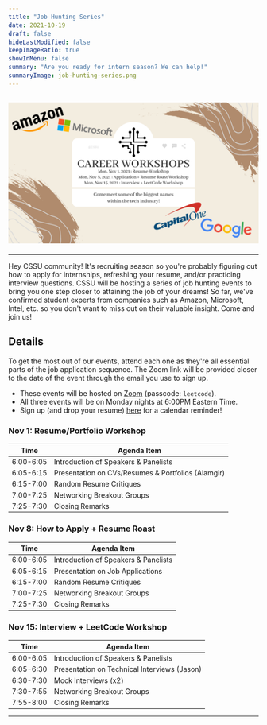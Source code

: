 ```yaml
---
title: "Job Hunting Series"
date: 2021-10-19
draft: false
hideLastModified: false
keepImageRatio: true
showInMenu: false
summary: "Are you ready for intern season? We can help!"
summaryImage: job-hunting-series.png
---
```


## ![](job-hunting-series.png)

---

Hey CSSU community! It's recruiting season so you're probably figuring out how to apply for internships, refreshing your resume, and/or practicing interview questions. CSSU will be hosting a series of job hunting events to bring you one step closer to attaining the job of your dreams! So far, we've confirmed student experts from companies such as Amazon, Microsoft, Intel, etc. so you don't want to miss out on their valuable insight. Come and join us!

## Details

To get the most out of our events, attend each one as they're all essential parts of the job application sequence. The Zoom link will be provided closer to the date of the event through the email you use to sign up.

- These events will be hosted on [Zoom](https://utoronto.zoom.us/j/88603073949) (passcode: `leetcode`).
- All three events will be on Monday nights at 6:00PM Eastern Time.
- Sign up (and drop your resume) [here](https://docs.google.com/forms/d/e/1FAIpQLSdus1Ge4PaB59nLSRGsFqCDksRE2JKQLE0OyfyQDenBj9_qQg/viewform) for a calendar reminder!

### Nov 1: Resume/Portfolio Workshop

| Time      | Agenda Item                                        |
| --------- | -------------------------------------------------- |
| 6:00-6:05 | Introduction of Speakers & Panelists               |
| 6:05-6:15 | Presentation on CVs/Resumes & Portfolios (Alamgir) |
| 6:15-7:00 | Random Resume Critiques                            |
| 7:00-7:25 | Networking Breakout Groups                         |
| 7:25-7:30 | Closing Remarks                                    |

### Nov 8: How to Apply + Resume Roast

| Time      | Agenda Item                          |
| --------- | ------------------------------------ |
| 6:00-6:05 | Introduction of Speakers & Panelists |
| 6:05-6:15 | Presentation on Job Applications     |
| 6:15-7:00 | Random Resume Critiques              |
| 7:00-7:25 | Networking Breakout Groups           |
| 7:25-7:30 | Closing Remarks                      |

### Nov 15: Interview + LeetCode Workshop

| Time      | Agenda Item                                  |
| --------- | -------------------------------------------- |
| 6:00-6:05 | Introduction of Speakers & Panelists         |
| 6:05-6:30 | Presentation on Technical Interviews (Jason) |
| 6:30-7:30 | Mock Interviews (x2)                         |
| 7:30-7:55 | Networking Breakout Groups                   |
| 7:55-8:00 | Closing Remarks                              |

---
